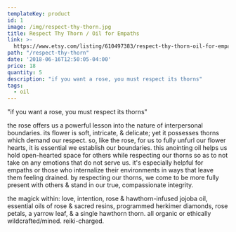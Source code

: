 ```yaml
---
templateKey: product
id: 1
image: /img/respect-thy-thorn.jpg
title: Respect Thy Thorn / Oil for Empaths
link: >-
  https://www.etsy.com/listing/610497383/respect-thy-thorn-oil-for-empaths?ref=shop_home_active_1
path: "/respect-thy-thorn"
date: '2018-06-16T12:50:05-04:00'
price: 18
quantity: 5
description: "if you want a rose, you must respect its thorns"
tags:
  - oil
---
```

"if you want a rose, you must respect its thorns"

the rose offers us a powerful lesson into the nature of interpersonal boundaries. its flower is soft, intricate, & delicate; yet it possesses thorns which demand our respect. so, like the rose, for us to fully unfurl our flower hearts, it is essential we establish our boundaries. this anointing oil helps us hold open-hearted space for others while respecting our thorns so as to not take on any emotions that do not serve us. it's especially helpful for empaths or those who internalize their environments in ways that leave them feeling drained. by respecting our thorns, we come to be more fully present with others & stand in our true, compassionate integrity.

the magick within: love, intention, rose & hawthorn-infused jojoba oil, essential oils of rose & sacred resins, programmed herkimer diamonds, rose petals, a yarrow leaf, & a single hawthorn thorn. all organic or ethically wildcrafted/mined. reiki-charged. 
